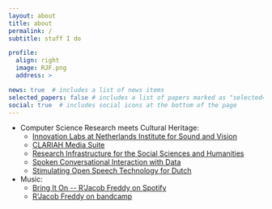 ```yaml
---
layout: about
title: about
permalink: /
subtitle: stuff I do

profile:
  align: right
  image: RJF.png
  address: >

news: true  # includes a list of news items
selected_papers: false # includes a list of papers marked as "selected={true}"
social: true  # includes social icons at the bottom of the page
---
```



<ul>
<li>Computer Science Research meets Cultural Heritage:
<ul>
    <li><a href="https://labs.beeldengeluid.nl">Innovation Labs at Netherlands Institute for Sound and Vision</a></li>
    <li><a href="https://mediasuite.clariah.nl/">CLARIAH Media Suite</a></li>
    <li><a href="https://clariah.nl/">Research Infrastructure for the Social Sciences and Humanities</a></li>
    <li><a href="https://www.utwente.nl/en/eemcs/hmi/">Spoken Conversational Interaction with Data</a></li>
    <li><a href="https://openspraaktechnologie.org/">Stimulating Open Speech Technology for Dutch</a></li>
</ul>
</li>
<li>Music:
<ul>
  <li><a href="https://open.spotify.com/album/4YrJx7N4j3NpJGmaOUgQOL?si=BnyNXZmcRki0bw6hhTvzoQ">Bring It On -- R'Jacob Freddy on Spotify</a></li>
  <li><a href="https://rjacobfreddy.bandcamp.com/">R'Jacob Freddy on bandcamp</a></li>
</ul>
</li>
</ul>
